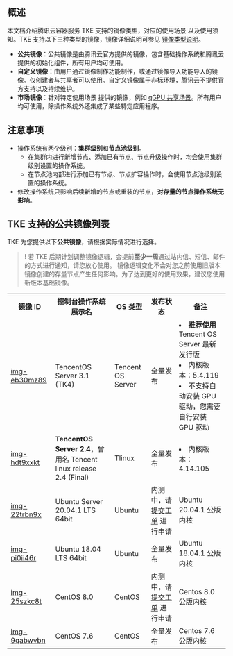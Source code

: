 ## 概述 

本文档介绍腾讯云容器服务 TKE 支持的镜像类型，对应的使用场景 以及使用须知。TKE 支持以下三种类型的镜像，镜像详细说明可参见 [镜像类型说明](https://cloud.tencent.com/document/product/213/4941)。

- **公共镜像**：公共镜像是由腾讯云官方提供的镜像，包含基础操作系统和腾讯云提供的初始化组件，所有用户均可使用。
- **自定义镜像**：由用户通过镜像制作功能制作，或通过镜像导入功能导入的镜像。仅创建者与共享者可以使用。自定义镜像属于非标环境，腾讯云不提供官方支持以及持续维护。
- **市场镜像**：针对特定使用场景 提供的镜像，例如 [qGPU 共享场景](https://cloud.tencent.com/document/product/457/61448#.E6.93.8D.E4.BD.9C.E6.AD.A5.E9.AA.A4)。所有用户均可使用，除操作系统外还集成了某些特定应用程序。


## 注意事项

- 操作系统有两个级别：**集群级别**和**节点池级别**。
  - 在集群内进行新增节点、添加已有节点、节点升级操作时，均会使用集群级别设置的操作系统。
  - 在节点池内部进行添加已有节点、节点扩容操作时，会使用节点池级别设置的操作系统。
- 修改操作系统只影响后续新增的节点或重装的节点，**对存量的节点操作系统无影响**。

## TKE 支持的公共镜像列表

TKE 为您提供以下**公共镜像**，请根据实际情况进行选择。

>!  若 TKE 后期计划调整镜像逻辑，会提前**至少一周**通过站内信、短信、邮件的方式进行通知，请您放心使用。
>镜像逻辑变化不会对您之前使用旧版本镜像创建的存量节点产生任何影响。为了达到更好的使用效果，建议您使用新版本基础镜像。



<table>
	<tr>
	<th>镜像 ID </th><th>控制台操作系统展示名</th><th>OS 类型</th><th>发布状态</th><th>备注</th>
	</tr>
	<tr>
	<td><a href="https://console.cloud.tencent.com/cvm/image/detail?rid=16&id=img-eb30mz89"> img-eb30mz89 </a></td>
	<td>TencentOS Server 3.1 (TK4)</td>		<td>Tencent OS Server</td><td>全量发布</td>	<td> <li><b>推荐使用</b> Tencent OS Server 最新发行版 </li> <li>内核版本：5.4.119 </li> <li>不支持自动安装 GPU 驱动，您需要自行安装 GPU 驱动 </li></td>
</tr>
<tr>
	<td><a href="https://console.cloud.tencent.com/cvm/image/detail?rid=4&id=img-hdt9xxkt">img-hdt9xxkt</a></td>
	<td><b>TencentOS Server 2.4</b>，曾用名 Tencent linux release 2.4 (Final)</td>	<td>Tlinux</td><td>全量发布</td>	<td><li>内核版本：4.14.105 </li></td>
</tr>
	<tr>
	<td><a href="https://console.cloud.tencent.com/cvm/image/detail/8/PUBLIC_IMAGE/img-22trbn9x"> img-22trbn9x </a></td>
	<td>Ubuntu Server 20.04.1 LTS 64bit</td>		<td>Ubuntu</td><td>内测中，请 <a href="https://console.cloud.tencent.com/workorder/category">提交工单</a> 进行申请</td>
	<td>Ubuntu 20.04.1 公版内核</td>
</tr>
	<tr>
	<td><a href="https://console.cloud.tencent.com/cvm/image/detail/8/PUBLIC_IMAGE/img-pi0ii46r"> img-pi0ii46r </a></td>
	<td>Ubuntu 18.04 LTS 64bit</td>		<td>Ubuntu</td><td>全量发布</td>
	<td>Ubuntu 18.04.1 公版内核</td>
</tr>
<tr>
	<td><a href="https://console.cloud.tencent.com/cvm/image/detail/8/PUBLIC_IMAGE/img-25szkc8t">img-25szkc8t</a></td>
	<td> CentOS 8.0 </td>		<td>CentOS</td><td>内测中，请 <a href="https://console.cloud.tencent.com/workorder/category">提交工单</a> 进行申请</td>
	<td>Centos 8.0 公版内核</td>
</tr>
	<tr>
	<td><a href="https://console.cloud.tencent.com/cvm/image/detail/8/PUBLIC_IMAGE/img-9qabwvbn">img-9qabwvbn</a></td>
	<td> CentOS 7.6 </td>		<td>CentOS</td><td>全量发布</td>
	<td>Centos 7.6 公版内核</td>
</tr>
</table>
